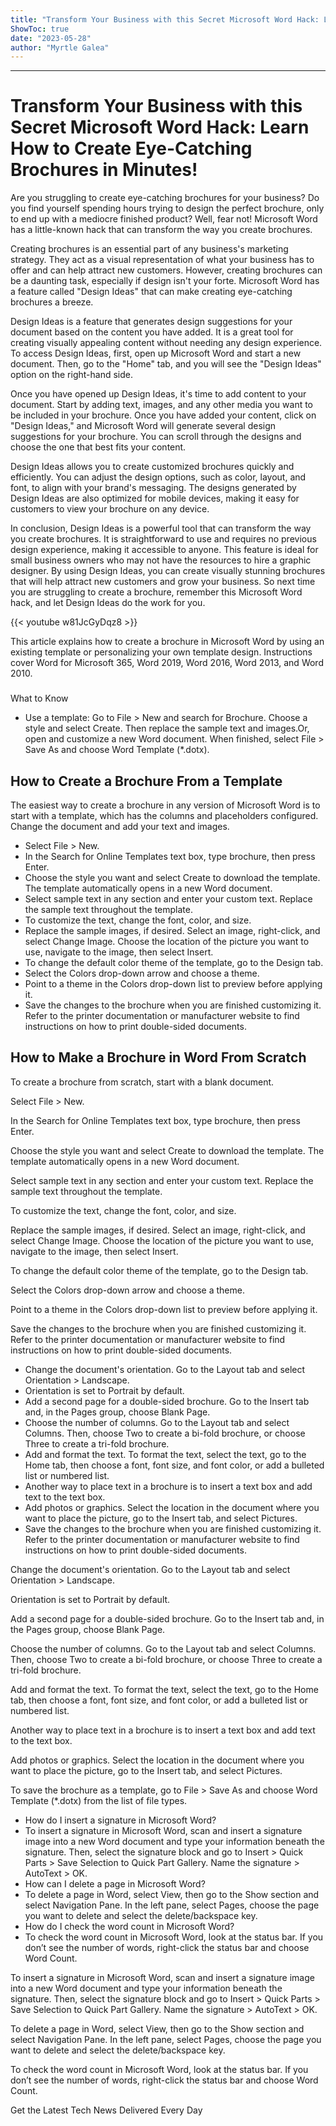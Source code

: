 ```yaml
---
title: "Transform Your Business with this Secret Microsoft Word Hack: Learn How to Create Eye-Catching Brochures in Minutes!"
ShowToc: true 
date: "2023-05-28"
author: "Myrtle Galea"
---
```

*****
# Transform Your Business with this Secret Microsoft Word Hack: Learn How to Create Eye-Catching Brochures in Minutes!

Are you struggling to create eye-catching brochures for your business? Do you find yourself spending hours trying to design the perfect brochure, only to end up with a mediocre finished product? Well, fear not! Microsoft Word has a little-known hack that can transform the way you create brochures.

Creating brochures is an essential part of any business's marketing strategy. They act as a visual representation of what your business has to offer and can help attract new customers. However, creating brochures can be a daunting task, especially if design isn't your forte. Microsoft Word has a feature called "Design Ideas" that can make creating eye-catching brochures a breeze.

Design Ideas is a feature that generates design suggestions for your document based on the content you have added. It is a great tool for creating visually appealing content without needing any design experience. To access Design Ideas, first, open up Microsoft Word and start a new document. Then, go to the "Home" tab, and you will see the "Design Ideas" option on the right-hand side.

Once you have opened up Design Ideas, it's time to add content to your document. Start by adding text, images, and any other media you want to be included in your brochure. Once you have added your content, click on "Design Ideas," and Microsoft Word will generate several design suggestions for your brochure. You can scroll through the designs and choose the one that best fits your content.

Design Ideas allows you to create customized brochures quickly and efficiently. You can adjust the design options, such as color, layout, and font, to align with your brand's messaging. The designs generated by Design Ideas are also optimized for mobile devices, making it easy for customers to view your brochure on any device.

In conclusion, Design Ideas is a powerful tool that can transform the way you create brochures. It is straightforward to use and requires no previous design experience, making it accessible to anyone. This feature is ideal for small business owners who may not have the resources to hire a graphic designer. By using Design Ideas, you can create visually stunning brochures that will help attract new customers and grow your business. So next time you are struggling to create a brochure, remember this Microsoft Word hack, and let Design Ideas do the work for you.

{{< youtube w81JcGyDqz8 >}} 




This article explains how to create a brochure in Microsoft Word by using an existing template or personalizing your own template design. Instructions cover Word for Microsoft 365, Word 2019, Word 2016, Word 2013, and Word 2010.

 
### 
What to Know
 
- Use a template: Go to File > New and search for Brochure. Choose a style and select Create. Then replace the sample text and images.Or, open and customize a new Word document. When finished, select File > Save As and choose Word Template (*.dotx).

 
##   How to Create a Brochure From a Template  
 

The easiest way to create a brochure in any version of Microsoft Word is to start with a template, which has the columns and placeholders configured. Change the document and add your text and images.

 
- Select File > New.
 - In the Search for Online Templates text box, type brochure, then press Enter.
 - Choose the style you want and select Create to download the template. The template automatically opens in a new Word document.
 - Select sample text in any section and enter your custom text. Replace the sample text throughout the template.
 - To customize the text, change the font, color, and size.
 - Replace the sample images, if desired. Select an image, right-click, and select Change Image. Choose the location of the picture you want to use, navigate to the image, then select Insert.
 - To change the default color theme of the template, go to the Design tab.
 - Select the Colors drop-down arrow and choose a theme.
 - Point to a theme in the Colors drop-down list to preview before applying it.
 - Save the changes to the brochure when you are finished customizing it. Refer to the printer documentation or manufacturer website to find instructions on how to print double-sided documents.

 
##   How to Make a Brochure in Word From Scratch  
 

To create a brochure from scratch, start with a blank document.

 

Select File > New.

 

In the Search for Online Templates text box, type brochure, then press Enter.

 

Choose the style you want and select Create to download the template. The template automatically opens in a new Word document.

 

Select sample text in any section and enter your custom text. Replace the sample text throughout the template.

 
To customize the text, change the font, color, and size.
 

Replace the sample images, if desired. Select an image, right-click, and select Change Image. Choose the location of the picture you want to use, navigate to the image, then select Insert.

 

To change the default color theme of the template, go to the Design tab.

 

Select the Colors drop-down arrow and choose a theme.

 
Point to a theme in the Colors drop-down list to preview before applying it.
 

Save the changes to the brochure when you are finished customizing it. Refer to the printer documentation or manufacturer website to find instructions on how to print double-sided documents.

 
- Change the document's orientation. Go to the Layout tab and select Orientation > Landscape.
 - Orientation is set to Portrait by default.
 - Add a second page for a double-sided brochure. Go to the Insert tab and, in the Pages group, choose Blank Page.
 - Choose the number of columns. Go to the Layout tab and select Columns. Then, choose Two to create a bi-fold brochure, or choose Three to create a tri-fold brochure.
 - Add and format the text. To format the text, select the text, go to the Home tab, then choose a font, font size, and font color, or add a bulleted list or numbered list.
 - Another way to place text in a brochure is to insert a text box and add text to the text box.
 - Add photos or graphics. Select the location in the document where you want to place the picture, go to the Insert tab, and select Pictures.
 - Save the changes to the brochure when you are finished customizing it. Refer to the printer documentation or manufacturer website to find instructions on how to print double-sided documents.

 

Change the document's orientation. Go to the Layout tab and select Orientation > Landscape.

 
Orientation is set to Portrait by default.
 

Add a second page for a double-sided brochure. Go to the Insert tab and, in the Pages group, choose Blank Page.

 

Choose the number of columns. Go to the Layout tab and select Columns. Then, choose Two to create a bi-fold brochure, or choose Three to create a tri-fold brochure.

 

Add and format the text. To format the text, select the text, go to the Home tab, then choose a font, font size, and font color, or add a bulleted list or numbered list.

 
Another way to place text in a brochure is to insert a text box and add text to the text box.
 

Add photos or graphics. Select the location in the document where you want to place the picture, go to the Insert tab, and select Pictures.

 
To save the brochure as a template, go to File > Save As and choose Word Template (*.dotx) from the list of file types.
 
- How do I insert a signature in Microsoft Word?
 - To insert a signature in Microsoft Word, scan and insert a signature image into a new Word document and type your information beneath the signature. Then, select the signature block and go to Insert > Quick Parts > Save Selection to Quick Part Gallery. Name the signature > AutoText > OK.
 - How can I delete a page in Microsoft Word?
 - To delete a page in Word, select View, then go to the Show section and select Navigation Pane. In the left pane, select Pages, choose the page you want to delete and select the delete/backspace key.
 - How do I check the word count in Microsoft Word?
 - To check the word count in Microsoft Word, look at the status bar. If you don’t see the number of words, right-click the status bar and choose Word Count.

 
To insert a signature in Microsoft Word, scan and insert a signature image into a new Word document and type your information beneath the signature. Then, select the signature block and go to Insert > Quick Parts > Save Selection to Quick Part Gallery. Name the signature > AutoText > OK.
 
To delete a page in Word, select View, then go to the Show section and select Navigation Pane. In the left pane, select Pages, choose the page you want to delete and select the delete/backspace key.
 
To check the word count in Microsoft Word, look at the status bar. If you don’t see the number of words, right-click the status bar and choose Word Count.
 

Get the Latest Tech News Delivered Every Day





